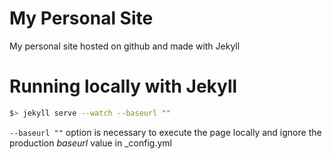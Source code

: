 # My Personal Site
My personal site hosted on github and made with Jekyll


# Running locally with Jekyll
```sh
$> jekyll serve --watch --baseurl ""
```

`--baseurl ""` option is necessary to execute the page locally and ignore the production *baseurl* value in _config.yml
